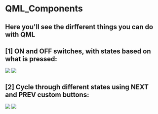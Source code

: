# QML_Components
## Here you'll see the dirfferent things you can do with QML

## [1] ON and OFF switches, with states based on what is pressed:
<img src="https://user-images.githubusercontent.com/103985762/176849414-4fcd9f12-9a40-4104-b6eb-ff70a293d5b9.png" />
<img src="https://user-images.githubusercontent.com/103985762/176850484-4b7d134c-8b27-48ac-9a10-b975df00ca54.png" /> 


## [2] Cycle through different states using NEXT and PREV custom buttons:
<img src="https://user-images.githubusercontent.com/103985762/176881425-6986468a-6f40-4fed-97f2-3393662782fc.png" />
<img src="https://user-images.githubusercontent.com/103985762/176881446-ee1e81b9-24df-4362-a009-a3f576a20428.png" /> 
